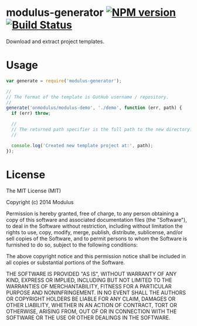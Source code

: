 modulus-generator [![NPM version](https://badge.fury.io/js/modulus-generator.svg)](http://badge.fury.io/js/modulus-generator) [![Build Status](https://travis-ci.org/onmodulus/modulus-generator.svg?branch=master)](https://travis-ci.org/onmodulus/modulus-generator)
=================

Download and extract project templates.

# Usage

```js
var generate = require('modulus-generator');

//
// The format of the template is GutHub username / repository.
//
generate('onmodulus/modulus-demo', './demo', function (err, path) {
  if (err) throw;

  //
  // The returned path specifier is the full path to the new directory.
  //

  console.log('Created new template project at:', path);
});
```

# License

The MIT License (MIT)

Copyright (c) 2014 Modulus

Permission is hereby granted, free of charge, to any person obtaining a copy
of this software and associated documentation files (the "Software"), to deal
in the Software without restriction, including without limitation the rights
to use, copy, modify, merge, publish, distribute, sublicense, and/or sell
copies of the Software, and to permit persons to whom the Software is
furnished to do so, subject to the following conditions:

The above copyright notice and this permission notice shall be included in all
copies or substantial portions of the Software.

THE SOFTWARE IS PROVIDED "AS IS", WITHOUT WARRANTY OF ANY KIND, EXPRESS OR
IMPLIED, INCLUDING BUT NOT LIMITED TO THE WARRANTIES OF MERCHANTABILITY,
FITNESS FOR A PARTICULAR PURPOSE AND NONINFRINGEMENT. IN NO EVENT SHALL THE
AUTHORS OR COPYRIGHT HOLDERS BE LIABLE FOR ANY CLAIM, DAMAGES OR OTHER
LIABILITY, WHETHER IN AN ACTION OF CONTRACT, TORT OR OTHERWISE, ARISING FROM,
OUT OF OR IN CONNECTION WITH THE SOFTWARE OR THE USE OR OTHER DEALINGS IN THE
SOFTWARE.
